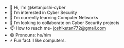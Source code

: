 - 👋 Hi, I’m @ketanjoshi-cyber
- 👀 I’m interested in Cyber Security
- 🌱 I’m currently learning Computer Networks
- 💞️ I’m looking to collaborate on Cyber Security projects
- 📫 How to reach me- joshiketan772@gmail.com
- 😄 Pronouns: he/him
- ⚡ Fun fact: I like computers.

<!---
ketanjoshi-cyber/ketanjoshi-cyber is a ✨ special ✨ repository because its `README.md` (this file) appears on your GitHub profile.
You can click the Preview link to take a look at your changes.
--->
